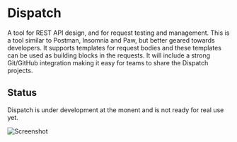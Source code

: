# Dispatch

A tool for REST API design, and for request testing and management. This is a tool similar to Postman, Insomnia and Paw, but better geared towards developers. It supports templates for request bodies and these templates can be used as building blocks in the requests. It will include a strong Git/GitHub integration making it easy for teams to share the Dispatch projects.


## Status

Dispatch is under development at the monent and is not ready for real use yet.

![Screenshot](https://www.dropbox.com/s/z0e9acrpsei551l/Screen%20Shot%202019-03-04%20at%2022.00.04.png?dl=0)
